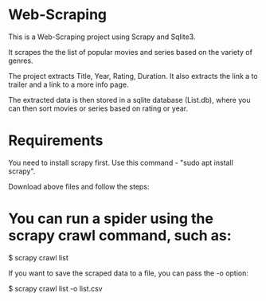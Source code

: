 # Web-Scraping
This is a Web-Scraping project using Scrapy and Sqlite3.

It scrapes the the list of popular movies and series based on the  variety of genres.

The project extracts Title, Year, Rating, Duration.
It also extracts the link a to trailer and a link to a more info page.

The extracted data is then stored in a sqlite database (List.db), where you can then sort movies or series based on rating or year.

# Requirements
You need to install scrapy first. 
Use this command - "sudo apt install scrapy".

Download above files and follow the steps:

# You can run a spider using the scrapy crawl command, such as:

$ scrapy crawl list

If you want to save the scraped data to a file, you can pass the -o option:

$ scrapy crawl list -o list.csv

